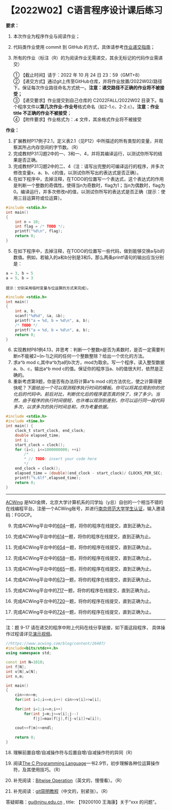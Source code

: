 # 【2022W02】C语言程序设计课后练习 
**要求：** 
1. 本次作业为程序作业与阅读作业； 
2. 代码类作业使用 commit 到 GitHub 的方式，具体请参考[作业递交指南](https://github.com/njnucsta2022/C2022FALL/blob/main/%E4%BD%9C%E4%B8%9A%E9%80%92%E4%BA%A4%E6%8C%87%E5%8D%97.pdf)； 
3. 所有的作业（标注（R）的为阅读作业无需递交，其余无标记的代码作业需递交）

	① 【截止时间】请于：2022 年 10 月 24 日 23：59（GMT+8）  
	② 【递交方式】通过git上传至GitHub仓库，并将作业放置/2022W02/路径下。保证每次作业路径命名方式统一。**注意：递交路径不正确的作业将不被接受；**  
	③ 【递交要求】作业提交到自己仓库的 C2022FALL/2022W02 目录下。每个程序文件以**第几次作业-作业号**格式命名（如2-1.c、2-2.c）。**注意：作业 title 不正确的作业不被接受**；  
	④ 【附件要求】作业格式为：**.c** 文件，其余格式作业将不被接受

**作业：** 
1. 扩展教材P17例子2.1，定义表2.1（见P12）中所描述的所有类型的变量，并观察其所占内存空间的字节数。（R）
2. 完成教材P31习题2中的一、3和一、4，并将其编译运行，以测试你所写的结果是否正确。
3. 完成教材P31习题2中的二、4（注：请写出完整的可编译运行的程序，并多次修改变量x、a、b、c的值，以测试你所写出的表达式是否正确）。
4. 在如下程序中，去掉注释，在TODO的位置写一个表达式，这个表达式的作用是判断一个整数的奇偶性。使得当n为奇数时，flag为1；当n为偶数时，flag为0。编译运行，并多次修改n的值，以测试你所写的表达式是否正确（提示：使用三目运算符或位运算）。
```c
#include <stdio.h>
int main()
{
    int n = 10;
    int flag = /* TODO */;
    printf("%d\n", flag);
    return 0;
}
```
5. 在如下程序中，去掉注释，在TODO的位置写一些代码，做到能够交换a与b的数值。例如，若输入的a和b分别是3和5，那么两条printf语句的输出应当分别是：
```c
a = 3, b = 5
a = 5, b = 3
```
	提示：分别采用临时变量与位运算的方式来完成）。
```c
#include <stdio.h>
int main()
{
    int a, b;
    scanf("%d%d", &a, &b);
    printf("a = %d, b = %d\n", a, b);
    /* TODO */
    printf("a = %d, b = %d\n", a, b);
    return 0;
}
```
6. 实现教材P81例4.13，并思考：判断一个整数n是否为素数时，是否一定需要判断n不能被2~(n-1)之间的任何一个整数整除？给出一个优化的方法。
7. 求a^b mod c,其中a^b为a的b次方，mod为取余。写一个程序，读入整型数据a、b、c，输出a^b mod c的值。保证你的程序当a、b的值很大时，依然是正确的。
8. 重新考虑第9题，你是否有办法将计算a^b mod c的方法优化，使之计算得更快呢？*下面给出一个可以观测程序执行时间的模板。你可以将其应用到你的优化后的代码中。前后对比，判断优化后的程序是否真的快了，快了多少。当然，由于程序的执行时间很短，也许难以观测到差别，你可以运行同一段代码多次，以求多次的执行时间总和，作为考量依据。*
```c
#include <stdio.h>
#include <time.h>
int main() {
	clock_t start_clock, end_clock;
	double elapsed_time;
	int i;
	start_clock = clock();
	for (i=1; i<=1000000000; ++i)
		/*
		* // TODO: insert your code here
		*/
	end_clock = clock();
	elapsed_time = (double)(end_clock - start_clock)/ CLOCKS_PER_SEC;
	printf("%.6lf",elapsed_time);
	return 0;
}
```

---
[ACWing](https://www.acwing.com) 是NOI金牌，北京大学计算机系的闫学灿（y总）自创的一个相当不错的在线编程平台。注册一个ACWing账号，并进行[南京师范大学学生认证](https://www.acwing.com/user/security/school_verify/ac_stars/)，输入邀请码：FGGCP。

9. 完成ACWing平台中的[604](https://www.acwing.com/problem/content/606/)一题，将你的程序在线提交，直到正确为止。

10. 完成ACWing平台中的[614](https://www.acwing.com/problem/content/616/)一题，将你的程序在线提交，直到正确为止。

11. 完成ACWing平台中的[654](https://www.acwing.com/problem/content/656/)一题，将你的程序在线提交，直到正确为止。

12. 完成ACWing平台中的[658](https://www.acwing.com/problem/content/660/)一题，将你的程序在线提交，直到正确为止。

13. 完成ACWing平台中的[665](https://www.acwing.com/problem/content/667/)一题，将你的程序在线提交，直到正确为止。

14. 完成ACWing平台中的[673](https://www.acwing.com/problem/content/673/)一题，将你的程序在线提交，直到正确为止。

15. 完成ACWing平台中的[717](https://www.acwing.com/problem/content/719/)一题，将你的程序在线提交，直到正确为止。

16. 完成ACWing平台中的[720](https://www.acwing.com/problem/content/722/)一题，将你的程序在线提交，直到正确为止。

17. 完成ACWing平台中的[724](https://www.acwing.com/problem/content/726/)一题，将你的程序在线提交，直到正确为止。

---
注：题 9-17 请在递交的程序中附上代码在线分享链接，如下面这段程序，
具体操作过程请详见[演示视频](https://www.jianguoyun.com/p/DZmOQVwQjJqGCxjXzd4EIAA)。
```cpp
//https://www.acwing.com/blog/content/26407/
#include<bits/stdc++.h>
using namespace std;

const int N=1010;
int f[N];
int v[N],w[N];
int n,m;

int main()
{
    cin>>n>>m;
    for(int i=1;i<=n;i++) cin>>v[i]>>w[i];
    
    for(int i=1;i<=n;i++)
        for(int j=m;j>=v[i];j--)
            f[j]=max(f[j],f[j-v[i]]+w[i]);
            
    cout<<f[m]<<endl;
    
    return 0;
}
```

18. 理解前置自增/自减操作符与后置自增/自减操作符的异同（R）

19. 阅读[The C Programming Language](https://github.com/njnucsta/C2018FALL/blob/master/book/TCPL_2rd_EN.pdf)一书2.9节，初步理解各种位运算操作符，及其使用技巧。（R）

20. 补充阅读：[Bitwise Operation]( https://en.wikipedia.org/wiki/Bitwise_operation)（英文的，慢慢看）。（R）

21. 补充阅读：[git简明教程](https://www.liaoxuefeng.com/wiki/0013739516305929606dd18361248578c67b8067c8c017b000)（中文的，别紧张）。（R）

答疑邮箱：gu@njnu.edu.cn , title: 【19200100 王海康】关于“xxx 的问题”。